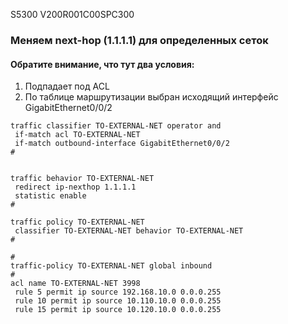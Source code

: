 S5300 V200R001C00SPC300

### Меняем next-hop (1.1.1.1) для определенных сеток 

#### Обратите внимание, что тут два условия:
1. Подпадает под ACL
2. По таблице маршрутизации выбран исходящий интерфейс GigabitEthernet0/0/2

```
traffic classifier TO-EXTERNAL-NET operator and
 if-match acl TO-EXTERNAL-NET
 if-match outbound-interface GigabitEthernet0/0/2
#


traffic behavior TO-EXTERNAL-NET
 redirect ip-nexthop 1.1.1.1
 statistic enable
#

traffic policy TO-EXTERNAL-NET
 classifier TO-EXTERNAL-NET behavior TO-EXTERNAL-NET
#

#
traffic-policy TO-EXTERNAL-NET global inbound
#
acl name TO-EXTERNAL-NET 3998
 rule 5 permit ip source 192.168.10.0 0.0.0.255
 rule 10 permit ip source 10.110.10.0 0.0.0.255
 rule 15 permit ip source 10.120.10.0 0.0.0.255
 ```

